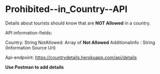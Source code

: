 # Prohibited--in_Country--API

Details about tourists should know that are **NOT Allowed**  in a country.

API information-fields: 

Country: String
NotAllowed: Array of **Not Allowed**
Additionalinfo : String (Information Source Url)

Api-endpoint: https://countrydetails.herokuapp.com/api/details

**Use Postman to add details**
